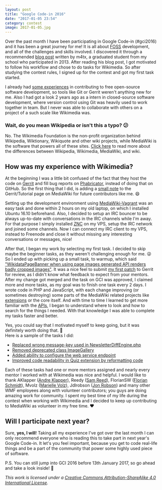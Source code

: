 ```yaml
---
layout: post
title: "Google Code-in 2016"
date: "2017-01-05 23:54"
category: contest
image: 2017-01-05.jpg
---
```

Over the past month I have been participating in Google Code-in (#gci2016) and it has been a great journey for me! It is all about [FOSS](https://en.wikipedia.org/wiki/Free_and_open-source_software) development, and all of the challenges and skills involved. I discovered it through a recommended [blog post](http://m4tx.pl/en/2014/05/google-code-in-2013-grand-prize-trip/) written by m4tx, a graduated student from my school who participated in 2013. After reading his blog post, I got motivated to follow his workflow and chose to do tasks for Wikimedia. So after studying the contest rules, I signed up for the contest and got my first task started.

I already had [some experiences](https://github.com/codebucketdev?tab=overview&from=2016-12-01&to=2016-12-31) in contributing to free open-source software development, so tools like Git or Gerrit weren't anything new for me. Also I had got a look 2 years ago as a intern in closed-source software development, where version control using Git was heavily used to work together in team. But I never was able to collaborate with others on a project of a such scale like Wikimedia was.

### Wait, do you mean Wikipedia or isn't this a typo? :confused:
No. The Wikimedia Foundation is the non-profit organization behind Wikipedia, Wiktionary, Wikiquote and other wiki projects, while MediaWiki is the software that powers all of these sites. [Click here](https://www.mediawiki.org/wiki/Differences_between_Wikipedia,_Wikimedia,_MediaWiki,_and_wiki) to read more about the differences between Wikipedia, Wikimedia, MediaWiki, and wiki.

## How was my experience with Wikimedia?

At the beginning I was a little bit confused of the fact that they host the code on [Gerrit](https://gerrit.wikimedia.org/r/) and fill bug reports on [Phabricator](https://phabricator.wikimedia.org/), instead of doing that on GitHub. So the first thing that I did, is adding a [small note](https://www.mediawiki.org/w/index.php?title=Gerrit/Tutorial&diff=2299207&oldid=2275142) to the Gerrit/Tutorial page on MediaWiki for future contributors like me. :smile:

Setting up the development environment using [MediaWiki-Vagrant](https://www.mediawiki.org/wiki/MediaWiki-Vagrant) was an easy task and done within 2 hours on my old laptop, on which I installed Ubuntu 16.10 beforehand. Also, I decided to setup an IRC bouncer to be always up-to-date with conversations in the IRC channels while I'm away. For that purpose I simply installed [ZNC](http://wiki.znc.in/ZNC) on my VPS, setup the IRC network and joined some channels. Now I can connect my IRC client to my VPS, instead to Freenode and close it without missing any interesting conversations or messages, nice!

After that, I began my work by selecting my first task. I decided to skip maybe the beginner tasks, as they weren't challenging enough for me. :stuck_out_tongue_winking_eye: So I ended up with picking up a small task, to warmup, which said ["WikidataPageBanner when using page images generated API renders badly cropped images"](https://phabricator.wikimedia.org/T131424). It was a nice feel to submit [my first patch](https://gerrit.wikimedia.org/r/#/c/324775/) to Gerrit for review, as I didn't know what feedback to expect from your mentors. After my change got merged and the task on GCI was approved, I claimed more and more tasks, as my goal was to finish one task every 2 days. I wrote code in PHP and JavaScript, with each change improving (or sometimes destroying) some parts of the MediaWiki related projects like [extensions](https://www.mediawiki.org/wiki/Category:Extensions) or the core itself. And with time to time I learned to get more familiar with the [APIs](https://en.wikipedia.org/wiki/Application_programming_interface), I began to understand where to look and how to search for the things I needed. With that knowledge I was able to complete my tasks faster and better.

Yes, you could say that I motivated myself to keep going, but it was definitely worth doing that. :muscle:  
Here is a sample of the tasks I did:

 - [Replaced wrong message-key used in NewsletterDiffEngine.php](https://gerrit.wikimedia.org/r/328563)
 - [Removed deprecated class ImageGallery](https://gerrit.wikimedia.org/r/329773)
 - [Added ability to configure the web service endpoint](https://gerrit.wikimedia.org/r/330184)
 - [Improved code readability in Quiz extension by reformatting code](https://gerrit.wikimedia.org/r/325097)

Each of these tasks had one or more mentors assigned and nearly every mentor I worked with at Wikimedia was nice and helpful. I would like to thank AKlapper ([Andre Klapper](https://www.mediawiki.org/wiki/User:AKlapper_(WMF))), Reedy ([Sam Reed](https://www.mediawiki.org/wiki/User:Reedy)), FlorianSW ([Florian Schmidt](https://www.mediawiki.org/wiki/User:Florianschmidtwelzow)), Mvolz ([Marielle Volz](https://www.mediawiki.org/wiki/User:Mvolz)), Jdlrobson ([Jon Robson](https://www.mediawiki.org/wiki/User:Jdlrobson)) and many other WMF employees along with volunteer contributors; you guys are doing amazing work for community. I spent my best time of my life during the contest when working with Wikimedia and I decided to keep up contributing to MediaWiki as volunteer in my free time. :heart:

## Will I participate next year?

Sure, **yes, I will**! Taking all my experience I've got over the last month I can only recommend everyone who is reading this to take part in next year's Google Code-in. It let's you feel important, because you get to code real-life things and be a part of the community that power some highly used piece of software.

P.S. You can still jump into GCI 2016 before 13th January 2017, so go ahead and take a look inside! :wave:

*This work is licensed under a [Creative Commons Attribution-ShareAlike 4.0 International License](http://creativecommons.org/licenses/by-sa/4.0/).*
